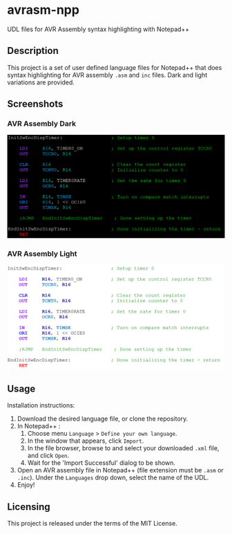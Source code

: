 # avrasm-npp
UDL files for AVR Assembly syntax highlighting with Notepad++

## Description

This project is a set of user defined language files for Notepad++ that does syntax highlighting for AVR assembly `.asm` and `inc` files. Dark and light variations are provided.

## Screenshots

### AVR Assembly Dark
![dark](img/dark.PNG)

### AVR Assembly Light
![light](img/light.PNG)

## Usage

Installation instructions:

1. Download the desired language file, or clone the repository.
2. In Notepad++ : 
   1. Choose menu `Language` > `Define your own language`.
   2. In the window that appears, click `Import`.
   3. In the file browser, browse to and select your downloaded `.xml` file, and click `Open`.
   4. Wait for the 'Import Successful' dialog to be shown.
3. Open an AVR assembly file in Notepad++ (file extension must be `.asm` or `.inc`). Under the `Languages` drop down, select the name of the UDL.
4. Enjoy!

## Licensing

This project is released under the terms of the MIT License.
